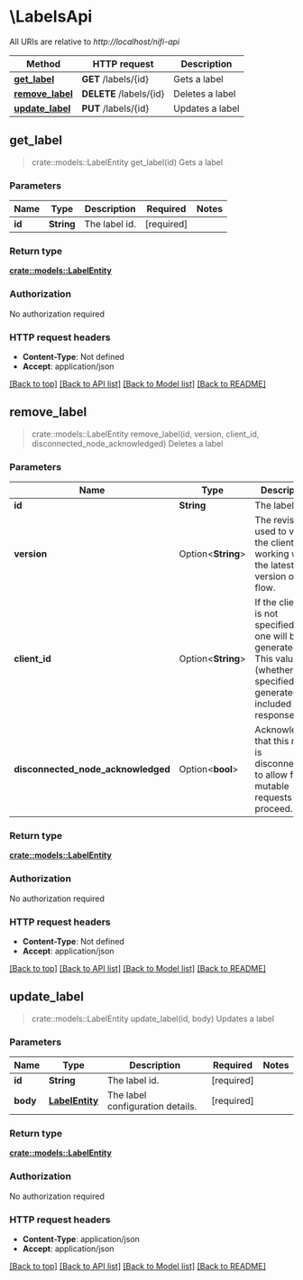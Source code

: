 # \LabelsApi

All URIs are relative to *http://localhost/nifi-api*

Method | HTTP request | Description
------------- | ------------- | -------------
[**get_label**](LabelsApi.md#get_label) | **GET** /labels/{id} | Gets a label
[**remove_label**](LabelsApi.md#remove_label) | **DELETE** /labels/{id} | Deletes a label
[**update_label**](LabelsApi.md#update_label) | **PUT** /labels/{id} | Updates a label



## get_label

> crate::models::LabelEntity get_label(id)
Gets a label

### Parameters


Name | Type | Description  | Required | Notes
------------- | ------------- | ------------- | ------------- | -------------
**id** | **String** | The label id. | [required] |

### Return type

[**crate::models::LabelEntity**](LabelEntity.md)

### Authorization

No authorization required

### HTTP request headers

- **Content-Type**: Not defined
- **Accept**: application/json

[[Back to top]](#) [[Back to API list]](../README.md#documentation-for-api-endpoints) [[Back to Model list]](../README.md#documentation-for-models) [[Back to README]](../README.md)


## remove_label

> crate::models::LabelEntity remove_label(id, version, client_id, disconnected_node_acknowledged)
Deletes a label

### Parameters


Name | Type | Description  | Required | Notes
------------- | ------------- | ------------- | ------------- | -------------
**id** | **String** | The label id. | [required] |
**version** | Option<**String**> | The revision is used to verify the client is working with the latest version of the flow. |  |
**client_id** | Option<**String**> | If the client id is not specified, new one will be generated. This value (whether specified or generated) is included in the response. |  |
**disconnected_node_acknowledged** | Option<**bool**> | Acknowledges that this node is disconnected to allow for mutable requests to proceed. |  |[default to false]

### Return type

[**crate::models::LabelEntity**](LabelEntity.md)

### Authorization

No authorization required

### HTTP request headers

- **Content-Type**: Not defined
- **Accept**: application/json

[[Back to top]](#) [[Back to API list]](../README.md#documentation-for-api-endpoints) [[Back to Model list]](../README.md#documentation-for-models) [[Back to README]](../README.md)


## update_label

> crate::models::LabelEntity update_label(id, body)
Updates a label

### Parameters


Name | Type | Description  | Required | Notes
------------- | ------------- | ------------- | ------------- | -------------
**id** | **String** | The label id. | [required] |
**body** | [**LabelEntity**](LabelEntity.md) | The label configuration details. | [required] |

### Return type

[**crate::models::LabelEntity**](LabelEntity.md)

### Authorization

No authorization required

### HTTP request headers

- **Content-Type**: application/json
- **Accept**: application/json

[[Back to top]](#) [[Back to API list]](../README.md#documentation-for-api-endpoints) [[Back to Model list]](../README.md#documentation-for-models) [[Back to README]](../README.md)

